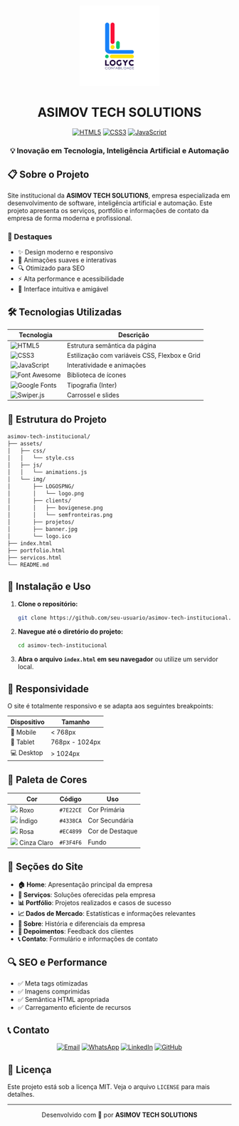 <div align="center">
  <img src="assets/img/logo.png" alt="ASIMOV TECH SOLUTIONS" width="180"/>
  
  # ASIMOV TECH SOLUTIONS
  
  [![HTML5](https://img.shields.io/badge/HTML5-E34F26?style=for-the-badge&logo=html5&logoColor=white)](https://developer.mozilla.org/pt-BR/docs/Web/HTML)
  [![CSS3](https://img.shields.io/badge/CSS3-1572B6?style=for-the-badge&logo=css3&logoColor=white)](https://developer.mozilla.org/pt-BR/docs/Web/CSS)
  [![JavaScript](https://img.shields.io/badge/JavaScript-F7DF1E?style=for-the-badge&logo=javascript&logoColor=black)](https://developer.mozilla.org/pt-BR/docs/Web/JavaScript)
  
  ### 💡 Inovação em Tecnologia, Inteligência Artificial e Automação
</div>

## 📋 Sobre o Projeto

Site institucional da **ASIMOV TECH SOLUTIONS**, empresa especializada em desenvolvimento de software, inteligência artificial e automação. Este projeto apresenta os serviços, portfólio e informações de contato da empresa de forma moderna e profissional.

### 🌟 Destaques

- ✨ Design moderno e responsivo
- 🚀 Animações suaves e interativas
- 🔍 Otimizado para SEO
- ⚡ Alta performance e acessibilidade
- 🎯 Interface intuitiva e amigável

## 🛠️ Tecnologias Utilizadas

<div align="center">

| Tecnologia | Descrição |
|------------|-----------|
| ![HTML5](https://img.shields.io/badge/-HTML5-E34F26?style=flat-square&logo=html5&logoColor=white) | Estrutura semântica da página |
| ![CSS3](https://img.shields.io/badge/-CSS3-1572B6?style=flat-square&logo=css3&logoColor=white) | Estilização com variáveis CSS, Flexbox e Grid |
| ![JavaScript](https://img.shields.io/badge/-JavaScript-F7DF1E?style=flat-square&logo=javascript&logoColor=black) | Interatividade e animações |
| ![Font Awesome](https://img.shields.io/badge/-Font_Awesome-339AF0?style=flat-square&logo=fontawesome&logoColor=white) | Biblioteca de ícones |
| ![Google Fonts](https://img.shields.io/badge/-Google_Fonts-4285F4?style=flat-square&logo=google&logoColor=white) | Tipografia (Inter) |
| ![Swiper.js](https://img.shields.io/badge/-Swiper.js-6332F6?style=flat-square&logo=swiper&logoColor=white) | Carrossel e slides |

</div>

## 📂 Estrutura do Projeto

```
asimov-tech-institucional/
├── assets/
│   ├── css/
│   │   └── style.css
│   ├── js/
│   │   └── animations.js
│   └── img/
│       ├── LOGOSPNG/
│       │   └── logo.png
│       ├── clients/
│       │   ├── bovigenese.png
│       │   └── semfronteiras.png
│       ├── projetos/
│       ├── banner.jpg
│       └── logo.ico
├── index.html
├── portfolio.html
├── servicos.html
└── README.md
```

## 🚀 Instalação e Uso

1. **Clone o repositório:**
   ```bash
   git clone https://github.com/seu-usuario/asimov-tech-institucional.git
   ```

2. **Navegue até o diretório do projeto:**
   ```bash
   cd asimov-tech-institucional
   ```

3. **Abra o arquivo `index.html` em seu navegador** ou utilize um servidor local.

## 📱 Responsividade

O site é totalmente responsivo e se adapta aos seguintes breakpoints:

<div align="center">

| Dispositivo | Tamanho |
|-------------|---------|
| 📱 Mobile | < 768px |
| 📲 Tablet | 768px - 1024px |
| 💻 Desktop | > 1024px |

</div>

## 🎨 Paleta de Cores

<div align="center">

| Cor | Código | Uso |
|-----|--------|-----|
| <img src="https://via.placeholder.com/15/7E22CE/000000?text=+" /> Roxo | `#7E22CE` | Cor Primária |
| <img src="https://via.placeholder.com/15/4338CA/000000?text=+" /> Índigo | `#4338CA` | Cor Secundária |
| <img src="https://via.placeholder.com/15/EC4899/000000?text=+" /> Rosa | `#EC4899` | Cor de Destaque |
| <img src="https://via.placeholder.com/15/F3F4F6/000000?text=+" /> Cinza Claro | `#F3F4F6` | Fundo |

</div>

## 📄 Seções do Site

- **🏠 Home**: Apresentação principal da empresa
- **💼 Serviços**: Soluções oferecidas pela empresa
- **📊 Portfólio**: Projetos realizados e casos de sucesso
- **📈 Dados de Mercado**: Estatísticas e informações relevantes
- **👥 Sobre**: História e diferenciais da empresa
- **💬 Depoimentos**: Feedback dos clientes
- **📞 Contato**: Formulário e informações de contato

## 🔍 SEO e Performance

- ✅ Meta tags otimizadas
- ✅ Imagens comprimidas
- ✅ Semântica HTML apropriada
- ✅ Carregamento eficiente de recursos

## 📞 Contato

<div align="center">

[![Email](https://img.shields.io/badge/Email-contato@asimovtech.com.br-D14836?style=for-the-badge&logo=gmail&logoColor=white)](mailto:contato@asimovtech.com.br)
[![WhatsApp](https://img.shields.io/badge/WhatsApp-+55_21_98230--1476-25D366?style=for-the-badge&logo=whatsapp&logoColor=white)](https://wa.me/5521982301476)
[![LinkedIn](https://img.shields.io/badge/LinkedIn-ASIMOV_TECH-0077B5?style=for-the-badge&logo=linkedin&logoColor=white)](https://www.linkedin.com/company/asimovink)
[![GitHub](https://img.shields.io/badge/GitHub-asimov--tech--solutions-181717?style=for-the-badge&logo=github&logoColor=white)](https://github.com/asimovtechsolutions)

</div>

## 📝 Licença

Este projeto está sob a licença MIT. Veja o arquivo `LICENSE` para mais detalhes.

---

<div align="center">

Desenvolvido com 💜 por **ASIMOV TECH SOLUTIONS**

</div> 